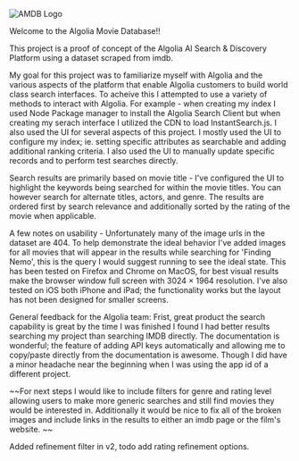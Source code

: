 ![AMDB Logo](https://drapes.github.io/images/amdb.jpg)


Welcome to the Algolia Movie Database!!

This project is a proof of concept of the Algolia AI Search & Discovery Platform using a dataset scraped from imdb.

My goal for this project was to familiarize myself with Algolia and the various aspects of the platform that enable Algolia customers to build world class search interfaces. To acheive this I attempted to use a variety of methods to interact with Algolia. For example - when creating my index I used Node Package manager to install the Algolia Search Client but when creating my serach interface I utilized the CDN to load InstantSearch.js. I also used the UI for several aspects of this project. I mostly used the UI to configure my index; ie. setting specific attributes as searchable and adding additional ranking criteria. I also used the UI to manually update specific records and to perform test searches directly.

Search results are primarily based on movie title - I've configured the UI to highlight the keywords being searched for within the movie titles. You can however search for alternate titles, actors, and genre. The results are ordered first by search relevance and additionally sorted by the rating of the movie when applicable.

A few notes on usability - Unfortunately many of the image urls in the dataset are 404. To help demonstrate the ideal behavior I've added images for all movies that will appear in the results while searching for 'Finding Nemo', this is the query I would suggest running to see the ideal state. This has been tested on Firefox and Chrome on MacOS, for best visual results make the browser window full screen with 3024 × 1964 resolution. I've also tested on iOS both iPhone and iPad; the functionality works but the layout has not been designed for smaller screens.

General feedback for the Algolia team: Frist, great product the search capability is great by the time I was finished I found I had better results searching my project than searching IMDB directly. The documentation is wonderful; the feature of adding API keys automatically and allowing me to copy/paste directly from the documentation is awesome. Though I did have a minor headache near the beginning when I was using the app id of a different project.

~~For next steps I would like to include filters for genre and rating level allowing users to make more generic searches and still find movies they would be interested in. Additionally it would be nice to fix all of the broken images and include links in the results to either an imdb page or the film's website. ~~


Added refinement filter in v2, todo add rating refinement options.

